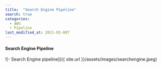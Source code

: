 ```yaml
---
title:  "Search Engine Pipeline"
search: true
categories:
  - AWS
  - Pipeline
last_modified_at: 2021-03-08T
---
```


#### Search Engine Pipeline


![- Search Engine pipeline]({{ site.url }}/assets/images/searchengine.jpeg)
